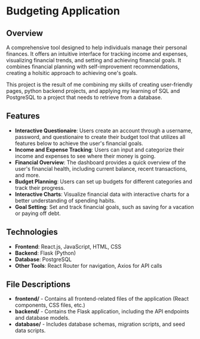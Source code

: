 # Budgeting Application

## Overview
A comprehensive tool designed to help individuals manage their personal finances. It offers an intuitive interface for tracking income and expenses, visualizing financial trends, and setting and achieving financial goals. It combines financial planning with self-improvement recommendations, creating a holsitic approach to achieving one's goals.

This project is the result of me combining my skills of creating user-friendly pages, python backend projects, and applying my learning of SQL and PostgreSQL to a project that needs to retrieve from a database.

## Features
- **Interactive Questionaire**: Users create an account through a username, password, and questionaire to create their budget tool that utilizes all features below to achieve the user's financial goals.
- **Income and Expense Tracking**: Users can input and categorize their income and expenses to see where their money is going.
- **Financial Overview**: The dashboard provides a quick overview of the user's financial health, including current balance, recent transactions, and more.
- **Budget Planning**: Users can set up budgets for different categories and track their progress.
- **Interactive Charts**: Visualize financial data with interactive charts for a better understanding of spending habits.
- **Goal Setting**: Set and track financial goals, such as saving for a vacation or paying off debt.

## Technologies
- **Frontend**: React.js, JavaScript, HTML, CSS
- **Backend**: Flask (Python)
- **Database**: PostgreSQL
- **Other Tools**: React Router for navigation, Axios for API calls

## File Descriptions
- **frontend/** - Contains all frontend-related files of the application (React components, CSS files, etc.)
- **backend/** - Contains the Flask application, including the API endpoints and database models.
- **database/** - Includes database schemas, migration scripts, and seed data scripts.
